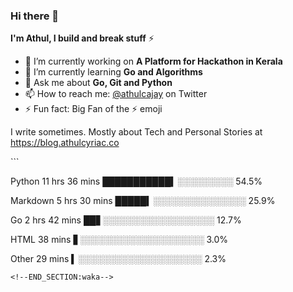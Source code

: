 ### Hi there 👋

**I'm Athul, I build and break stuff** :zap:


- 🔭 I’m currently working on **A Platform for Hackathon in Kerala**
- 🌱 I’m currently learning **Go and Algorithms**
- 💬 Ask me about **Go, Git and Python**
- 📫 How to reach me: [@athulcajay](https://twitter.com/athulcajay) on Twitter
- ⚡ Fun fact: Big Fan of the :zap: emoji

I write sometimes. Mostly about Tech and Personal Stories at https://blog.athulcyriac.co

<!--START_SECTION:waka-->```
Python      11 hrs 36 mins ███████████▍░░░░░░░░░  54.5%

Markdown    5 hrs 30 mins  █████▍░░░░░░░░░░░░░░░  25.9%

Go          2 hrs 42 mins  ██▋░░░░░░░░░░░░░░░░░░  12.7%

HTML        38 mins        ▋░░░░░░░░░░░░░░░░░░░░   3.0%

Other       29 mins        ▍░░░░░░░░░░░░░░░░░░░░   2.3%
```
<!--END_SECTION:waka-->
